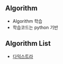 ## Algorithm 
- Algorithm 학습 
- 학습코드는 python 기반

## Algorithm List

- [다익스트라](https://github.com/torch-ray/psalgorithm/tree/programmers)
